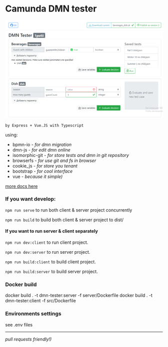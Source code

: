 # Camunda DMN tester

![img.png](images/dem-tester.png)

```
by Express + Vue.JS with Typescript
```
using:
* bpmn-io - *for dmn migration*
* dmn-js - *for edit dmn online*
* isomorphic-git - *for store tests and dmn in git repository*
* browserfs - *for use git and fs in browser*
* cookie_js - *for store you tenant*
* bootstrap - *for cool interface*
* vue - *because it simple)*

[more docs here](docs/README.md)

### If you want develop:

`npm run serve` to run both client & server project concurrently 
 
`npm run build` to build both client & server project to dist/

#### If you want to run server & client separately 
 
`npm run dev:client` to run client project. 
 
`npm run dev:server` to run server project.  
  
  
`npm run build:client` to build client project.  
 
`npm run build:server` to build server project. 


### Docker build
docker build . -t dmn-tester:server -f server/Dockerfile
docker build . -t dmn-tester:client -f src/Dockerfile

### Environments settings
see .env files

----
*pull requests friendly!)*
